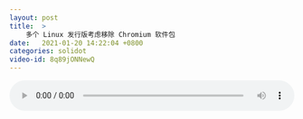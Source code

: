 ```yaml
---
layout: post
title:  >
    多个 Linux 发行版考虑移除 Chromium 软件包
date:   2021-01-20 14:22:04 +0800
categories: solidot
video-id: 8q89jONNewQ
---
```


<audio src="/assets/abd2abbffd61896ed1e9a842eaab46dc.mp3" style="width: 100%;" controls></audio>

